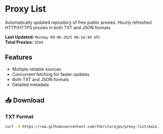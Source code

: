 # Proxy List

Automatically updated repository of free public proxies. Hourly refreshed HTTP/HTTPS proxies in both TXT and JSON formats.

**Last Updated:** `Monday 09-06-2025 06:14:49 UTC`  
**Total Proxies:** `5594`

## Features
- Multiple reliable sources
- Concurrent fetching for faster updates
- Both TXT and JSON formats
- Detailed metadata

## 📥 Download

### TXT Format
```bash
curl -O https://raw.githubusercontent.com/theriturajps/proxy-list/main/proxies.txt